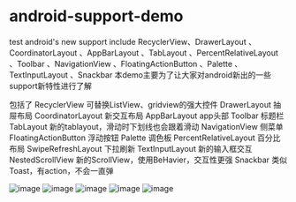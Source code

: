 # android-support-demo
test android's new support include RecyclerView、DrawerLayout 、CoordinatorLayout 、AppBarLayout 、TabLayout 、PercentRelativeLayout 、Toolbar 、NavigationView 、FloatingActionButton 、Palette 、TextInputLayout 、Snackbar 
本demo主要为了让大家对android新出的一些support新特性进行了解

包括了
RecyclerView 可替换ListView、gridview的强大控件
DrawerLayout 抽屉布局
CoordinatorLayout 新交互布局
AppBarLayout app头部
Toolbar 标题栏
TabLayout 新的tablayout，滑动时下划线也会跟着滑动
NavigationView 侧菜单
FloatingActionButton 浮动按钮
Palette 调色板
PercentRelativeLayout 百分比布局
SwipeRefreshLayout 下拉刷新
TextInputLayout 新的输入框交互
NestedScrollView 新的ScrollView，使用BeHavier，交互性更强
Snackbar 类似Toast，有action，不会一直弹

![image](https://github.com/smallnew/android-support-demo/raw/master/pics/pic1.jpg)
![image](https://github.com/smallnew/android-support-demo/raw/master/pics/pic2.jpg)
![image](https://github.com/smallnew/android-support-demo/raw/master/pics/pic3.jpg)
![image](https://github.com/smallnew/android-support-demo/raw/master/pics/pic4.jpg)
![image](https://github.com/smallnew/android-support-demo/raw/master/pics/pic5.jpg)
